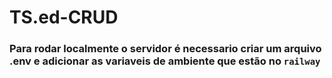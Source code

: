 # TS.ed-CRUD


### Para rodar localmente o servidor é necessario criar um arquivo .env e adicionar as variaveis de ambiente que estão no `railway`
